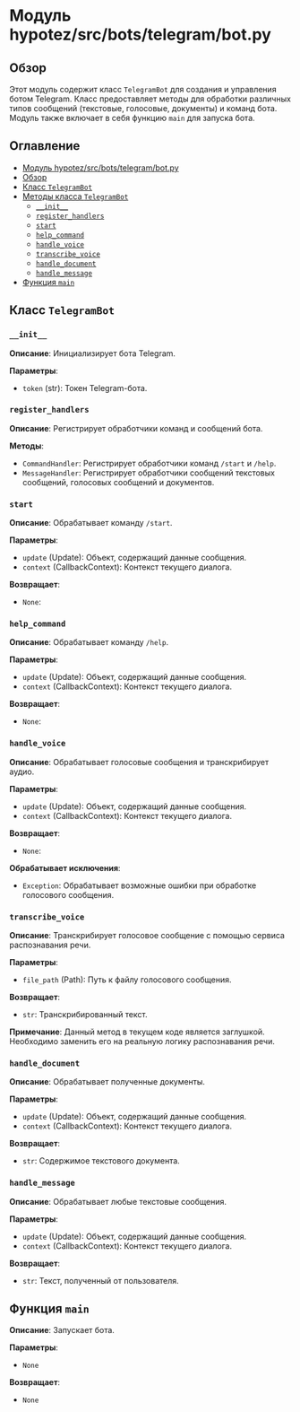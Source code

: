 # Модуль hypotez/src/bots/telegram/bot.py

## Обзор

Этот модуль содержит класс `TelegramBot` для создания и управления ботом Telegram.  Класс предоставляет методы для обработки различных типов сообщений (текстовые, голосовые, документы) и команд бота. Модуль также включает в себя функцию `main` для запуска бота.

## Оглавление

- [Модуль hypotez/src/bots/telegram/bot.py](#модуль-hypotezsrcbotstelegrambotpy)
- [Обзор](#обзор)
- [Класс `TelegramBot`](#класс-telegrambot)
- [Методы класса `TelegramBot`](#методы-класса-telegrambot)
    - [`__init__`](#init)
    - [`register_handlers`](#register_handlers)
    - [`start`](#start)
    - [`help_command`](#help_command)
    - [`handle_voice`](#handle_voice)
    - [`transcribe_voice`](#transcribe_voice)
    - [`handle_document`](#handle_document)
    - [`handle_message`](#handle_message)
- [Функция `main`](#функция-main)


## Класс `TelegramBot`

### `__init__`

**Описание**: Инициализирует бота Telegram.

**Параметры**:
- `token` (str): Токен Telegram-бота.


### `register_handlers`

**Описание**: Регистрирует обработчики команд и сообщений бота.

**Методы**:
- `CommandHandler`: Регистрирует обработчики команд `/start` и `/help`.
- `MessageHandler`: Регистрирует обработчики сообщений текстовых сообщений, голосовых сообщений и документов.


### `start`

**Описание**: Обрабатывает команду `/start`.

**Параметры**:
- `update` (Update): Объект, содержащий данные сообщения.
- `context` (CallbackContext): Контекст текущего диалога.

**Возвращает**:
- `None`:

### `help_command`

**Описание**: Обрабатывает команду `/help`.

**Параметры**:
- `update` (Update): Объект, содержащий данные сообщения.
- `context` (CallbackContext): Контекст текущего диалога.

**Возвращает**:
- `None`:


### `handle_voice`

**Описание**: Обрабатывает голосовые сообщения и транскрибирует аудио.

**Параметры**:
- `update` (Update): Объект, содержащий данные сообщения.
- `context` (CallbackContext): Контекст текущего диалога.

**Возвращает**:
- `None`:

**Обрабатывает исключения**:
- `Exception`:  Обрабатывает возможные ошибки при обработке голосового сообщения.


### `transcribe_voice`

**Описание**: Транскрибирует голосовое сообщение с помощью сервиса распознавания речи.

**Параметры**:
- `file_path` (Path): Путь к файлу голосового сообщения.

**Возвращает**:
- `str`: Транскрибированный текст.

**Примечание**:  Данный метод в текущем коде является заглушкой. Необходимо заменить его на реальную логику распознавания речи.


### `handle_document`

**Описание**: Обрабатывает полученные документы.

**Параметры**:
- `update` (Update): Объект, содержащий данные сообщения.
- `context` (CallbackContext): Контекст текущего диалога.

**Возвращает**:
- `str`: Содержимое текстового документа.


### `handle_message`

**Описание**: Обрабатывает любые текстовые сообщения.

**Параметры**:
- `update` (Update): Объект, содержащий данные сообщения.
- `context` (CallbackContext): Контекст текущего диалога.

**Возвращает**:
- `str`: Текст, полученный от пользователя.


## Функция `main`

**Описание**: Запускает бота.

**Параметры**:
- `None`

**Возвращает**:
- `None`